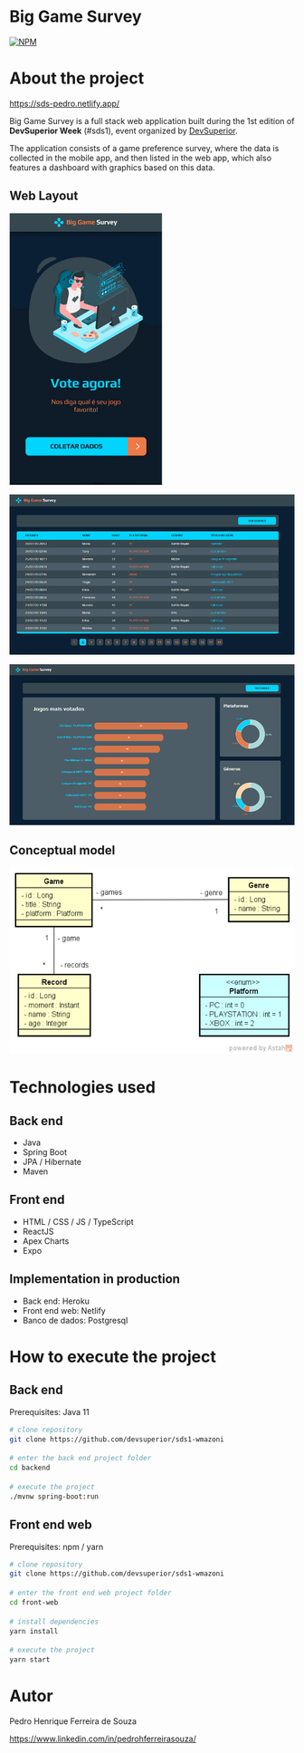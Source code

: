 
# Big Game Survey 
[![NPM](https://img.shields.io/npm/l/react)](https://github.com/phfsouza/dspesquisa/blob/master/LICENSE) 

# About the project

https://sds-pedro.netlify.app/

Big Game Survey is a full stack web application built during the 1st edition of **DevSuperior Week** (#sds1), event organized by [DevSuperior](https://devsuperior.com "DevSuperior website").

The application consists of a game preference survey, where the data is collected in the mobile app, and then listed in the web app, which also features a dashboard with graphics based on this data.

## Web Layout

![Web 1](https://github.com/acenelio/assets/raw/main/sds1/mobile1.png)

![Web 2](https://github.com/acenelio/assets/raw/main/sds1/web1.png)

![Web 3](https://github.com/acenelio/assets/raw/main/sds1/web2.png)

## Conceptual model
![Conceptual model](https://github.com/acenelio/assets/raw/main/sds1/modelo-conceitual.png)

# Technologies used
## Back end
- Java
- Spring Boot
- JPA / Hibernate
- Maven

## Front end
- HTML / CSS / JS / TypeScript
- ReactJS
- Apex Charts
- Expo

## Implementation in production
- Back end: Heroku
- Front end web: Netlify
- Banco de dados: Postgresql

# How to execute the project

## Back end
Prerequisites: Java 11

```bash
# clone repository
git clone https://github.com/devsuperior/sds1-wmazoni

# enter the back end project folder
cd backend

# execute the project
./mvnw spring-boot:run
```

## Front end web
Prerequisites: npm / yarn

```bash
# clone repository
git clone https://github.com/devsuperior/sds1-wmazoni

# enter the front end web project folder
cd front-web

# install dependencies
yarn install

# execute the project
yarn start
```
# Autor

Pedro Henrique Ferreira de Souza

https://www.linkedin.com/in/pedrohferreirasouza/
